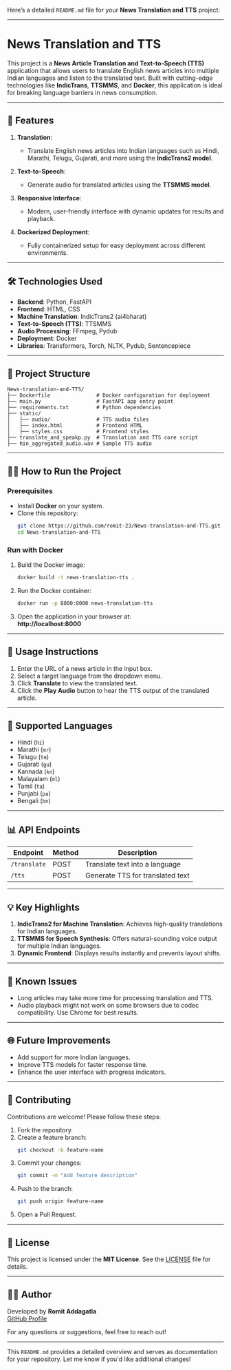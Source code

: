 Here’s a detailed `README.md` file for your **News Translation and TTS** project:

---

# News Translation and TTS

This project is a **News Article Translation and Text-to-Speech (TTS)** application that allows users to translate English news articles into multiple Indian languages and listen to the translated text. Built with cutting-edge technologies like **IndicTrans**, **TTSMMS**, and **Docker**, this application is ideal for breaking language barriers in news consumption.

---

## 🚀 Features

1. **Translation**:
   - Translate English news articles into Indian languages such as Hindi, Marathi, Telugu, Gujarati, and more using the **IndicTrans2 model**.
   
2. **Text-to-Speech**:
   - Generate audio for translated articles using the **TTSMMS model**.
   
3. **Responsive Interface**:
   - Modern, user-friendly interface with dynamic updates for results and playback.
   
4. **Dockerized Deployment**:
   - Fully containerized setup for easy deployment across different environments.

---

## 🛠️ Technologies Used

- **Backend**: Python, FastAPI
- **Frontend**: HTML, CSS
- **Machine Translation**: IndicTrans2 (ai4bharat)
- **Text-to-Speech (TTS)**: TTSMMS
- **Audio Processing**: FFmpeg, Pydub
- **Deployment**: Docker
- **Libraries**: Transformers, Torch, NLTK, Pydub, Sentencepiece

---

## 📂 Project Structure

```plaintext
News-translation-and-TTS/
├── Dockerfile               # Docker configuration for deployment
├── main.py                  # FastAPI app entry point
├── requirements.txt         # Python dependencies
├── static/
│   ├── audio/               # TTS audio files
│   ├── index.html           # Frontend HTML
│   ├── styles.css           # Frontend styles
├── translate_and_speakp.py  # Translation and TTS core script
├── hin_aggregated_audio.wav # Sample TTS audio
```

---

## 🧑‍💻 How to Run the Project

### Prerequisites
- Install **Docker** on your system.
- Clone this repository:
  ```bash
  git clone https://github.com/romit-23/News-translation-and-TTS.git
  cd News-translation-and-TTS
  ```

### Run with Docker
1. Build the Docker image:
   ```bash
   docker build -t news-translation-tts .
   ```
2. Run the Docker container:
   ```bash
   docker run -p 8000:8000 news-translation-tts
   ```
3. Open the application in your browser at:  
   **http://localhost:8000**

---

## 📝 Usage Instructions

1. Enter the URL of a news article in the input box.
2. Select a target language from the dropdown menu.
3. Click **Translate** to view the translated text.
4. Click the **Play Audio** button to hear the TTS output of the translated article.

---

## 🎯 Supported Languages

- Hindi (`hi`)
- Marathi (`mr`)
- Telugu (`te`)
- Gujarati (`gu`)
- Kannada (`kn`)
- Malayalam (`ml`)
- Tamil (`ta`)
- Punjabi (`pa`)
- Bengali (`bn`)

---

## 📊 API Endpoints

| **Endpoint**         | **Method** | **Description**                 |
|-----------------------|------------|---------------------------------|
| `/translate`          | POST       | Translate text into a language |
| `/tts`                | POST       | Generate TTS for translated text |

---

## 💡 Key Highlights

1. **IndicTrans2 for Machine Translation**: Achieves high-quality translations for Indian languages.
2. **TTSMMS for Speech Synthesis**: Offers natural-sounding voice output for multiple Indian languages.
3. **Dynamic Frontend**: Displays results instantly and prevents layout shifts.

---

## 🐛 Known Issues

- Long articles may take more time for processing translation and TTS.
- Audio playback might not work on some browsers due to codec compatibility. Use Chrome for best results.

---

## 🌐 Future Improvements

- Add support for more Indian languages.
- Improve TTS models for faster response time.
- Enhance the user interface with progress indicators.

---

## 🤝 Contributing

Contributions are welcome! Please follow these steps:
1. Fork the repository.
2. Create a feature branch:
   ```bash
   git checkout -b feature-name
   ```
3. Commit your changes:
   ```bash
   git commit -m "Add feature description"
   ```
4. Push to the branch:
   ```bash
   git push origin feature-name
   ```
5. Open a Pull Request.

---

## 📜 License

This project is licensed under the **MIT License**. See the [LICENSE](LICENSE) file for details.

---

## 🧑‍💻 Author

Developed by **Romit Addagatla**  
[GitHub Profile](https://github.com/romit-23)  

For any questions or suggestions, feel free to reach out! 

--- 

This `README.md` provides a detailed overview and serves as documentation for your repository. Let me know if you'd like additional changes!
